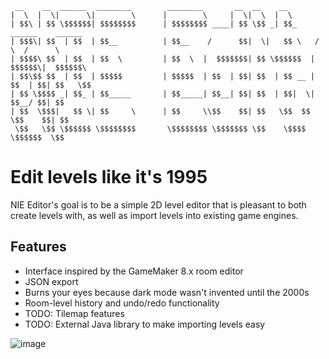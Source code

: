 ```
 __    __  ______  ________        ________       __  __    __                         
|  \  |  \|      \|        \      |        \     |  \|  \  |  \                        
| $$\ | $$ \$$$$$$| $$$$$$$$      | $$$$$$$$ ____| $$ \$$ _| $$_     ______    ______  
| $$$\| $$  | $$  | $$__          | $$__    /      $$|  \|   $$ \   /      \  /      \ 
| $$$$\ $$  | $$  | $$  \         | $$  \  |  $$$$$$$| $$ \$$$$$$  |  $$$$$$\|  $$$$$$\
| $$\$$ $$  | $$  | $$$$$         | $$$$$  | $$  | $$| $$  | $$ __ | $$  | $$| $$   \$$
| $$ \$$$$ _| $$_ | $$_____       | $$_____| $$__| $$| $$  | $$|  \| $$__/ $$| $$      
| $$  \$$$|   $$ \| $$     \      | $$     \\$$    $$| $$   \$$  $$ \$$    $$| $$      
 \$$   \$$ \$$$$$$ \$$$$$$$$       \$$$$$$$$ \$$$$$$$ \$$    \$$$$   \$$$$$$  \$$      
```

# Edit levels like it's 1995

NIE Editor's goal is to be a simple 2D level editor that is pleasant to both create levels with, as well as import levels into existing game engines.

## Features
* Interface inspired by the GameMaker 8.x room editor
* JSON export
* Burns your eyes because dark mode wasn't invented until the 2000s
* Room-level history and undo/redo functionality
* TODO: Tilemap features
* TODO: External Java library to make importing levels easy

![image](https://github.com/retrogamer500/nie-editor/assets/48998885/7622afc2-5b02-414f-a950-83a1399515a2)
